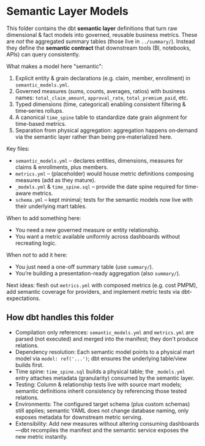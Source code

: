# Semantic Layer Models

This folder contains the dbt **semantic layer** definitions that turn raw dimensional & fact models into governed, reusable business metrics. These are *not* the aggregated summary tables (those live in `../summary/`). Instead they define the **semantic contract** that downstream tools (BI, notebooks, APIs) can query consistently.

What makes a model here "semantic":

1. Explicit entity & grain declarations (e.g. claim, member, enrollment) in `semantic_models.yml`.
2. Governed measures (sums, counts, averages, ratios) with business names: `total_claim_amount`, `approval_rate`, `total_premium_paid`, etc.
3. Typed dimensions (time, categorical) enabling consistent filtering & time‑series rollups.
4. A canonical `time_spine` table to standardize date grain alignment for time-based metrics.
5. Separation from physical aggregation: aggregation happens on‑demand via the semantic layer rather than being pre‑materialized here.

Key files:

- `semantic_models.yml` – declares entities, dimensions, measures for claims & enrollments, plus members.
- `metrics.yml` – (placeholder) would house metric definitions composing measures (add as they mature).
- `_models.yml` & `time_spine.sql` – provide the date spine required for time-aware metrics.
- `schema.yml` – kept minimal; tests for the semantic models now live with their underlying mart tables.

When to add something here:

- You need a new governed measure or entity relationship.
- You want a metric available uniformly across dashboards without recreating logic.

When *not* to add it here:

- You just need a one-off summary table (use `summary/`).
- You’re building a presentation-ready aggregation (also `summary/`).

Next ideas: flesh out `metrics.yml` with composed metrics (e.g. cost PMPM), add semantic coverage for providers, and implement metric tests via dbt-expectations.

## How dbt handles this folder

- Compilation only references: `semantic_models.yml` and `metrics.yml` are parsed (not executed) and merged into the manifest; they don't produce relations.
- Dependency resolution: Each semantic model points to a physical mart model via `model: ref('...')`; dbt ensures the underlying table/view builds first.
- Time spine: `time_spine.sql` builds a physical table; the `_models.yml` entry attaches metadata (granularity) consumed by the semantic layer.
- Testing: Column & relationship tests live with source mart models; semantic definitions inherit consistency by referencing those tested relations.
- Environments: The configured target schema (plus custom schemas) still applies; semantic YAML does not change database naming, only exposes metadata for downstream metric serving.
- Extensibility: Add new measures without altering consuming dashboards—dbt recompiles the manifest and the semantic service exposes the new metric instantly.
